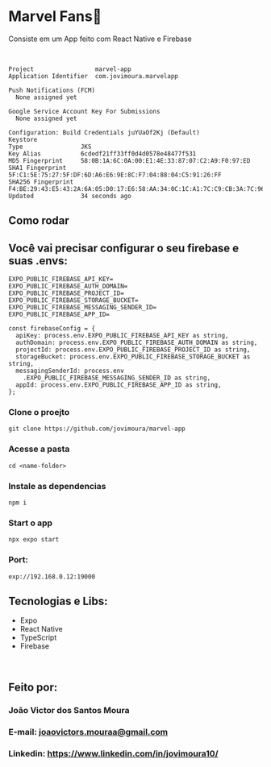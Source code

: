 # Marvel Fans🚀

Consiste em um App feito com React Native e Firebase

<br />

```
Project                 marvel-app
Application Identifier  com.jovimoura.marvelapp

Push Notifications (FCM)  
  None assigned yet

Google Service Account Key For Submissions  
  None assigned yet

Configuration: Build Credentials juYUaOf2Kj (Default)  
Keystore  
Type                JKS
Key Alias           6cdedf21ff33ff0d4d0578e48477f531
MD5 Fingerprint     58:0B:1A:6C:0A:00:E1:4E:33:87:07:C2:A9:F0:97:ED
SHA1 Fingerprint    5F:C1:5E:75:27:5F:DF:6D:A6:E6:9E:8C:F7:04:88:04:C5:91:26:FF
SHA256 Fingerprint  F4:BE:29:43:E5:43:2A:6A:05:D0:17:E6:58:AA:34:0C:1C:A1:7C:C9:CB:3A:7C:96:6E:B9:98:C7:E7:A3:1E:B4
Updated             34 seconds ago
```


## Como rodar

## Você vai precisar configurar o seu firebase e suas .envs:

````
EXPO_PUBLIC_FIREBASE_API_KEY=
EXPO_PUBLIC_FIREBASE_AUTH_DOMAIN=
EXPO_PUBLIC_FIREBASE_PROJECT_ID=
EXPO_PUBLIC_FIREBASE_STORAGE_BUCKET=
EXPO_PUBLIC_FIREBASE_MESSAGING_SENDER_ID=
EXPO_PUBLIC_FIREBASE_APP_ID=
````


````
const firebaseConfig = {
  apiKey: process.env.EXPO_PUBLIC_FIREBASE_API_KEY as string,
  authDomain: process.env.EXPO_PUBLIC_FIREBASE_AUTH_DOMAIN as string,
  projectId: process.env.EXPO_PUBLIC_FIREBASE_PROJECT_ID as string,
  storageBucket: process.env.EXPO_PUBLIC_FIREBASE_STORAGE_BUCKET as string,
  messagingSenderId: process.env
    .EXPO_PUBLIC_FIREBASE_MESSAGING_SENDER_ID as string,
  appId: process.env.EXPO_PUBLIC_FIREBASE_APP_ID as string,
};
````

### Clone o proejto

```
git clone https://github.com/jovimoura/marvel-app
```

### Acesse a pasta

```
cd <name-folder>
```

### Instale as dependencias

```
npm i
```

### Start o app

```
npx expo start
```

### Port:

```
exp://192.168.0.12:19000
```

## Tecnologias e Libs:

<ul>
    <li>Expo</li>
    <li>React Native</li>
    <li>TypeScript</li>
    <li>Firebase</li>
</ul>

<br />

## Feito por:

### João Victor dos Santos Moura

### E-mail: joaovictors.mouraa@gmail.com

### Linkedin: https://www.linkedin.com/in/jovimoura10/
